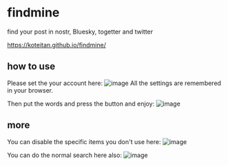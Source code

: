 # findmine
find your post in nostr, Bluesky, togetter and twitter

https://koteitan.github.io/findmine/

## how to use
Please set the your account here:
![image](https://github.com/user-attachments/assets/a6d11fd0-57a0-4770-af15-83b057b702de)
All the settings are remembered in your browser.

Then put the words and press the button and enjoy:
![image](https://github.com/user-attachments/assets/ebd2fb2f-1dff-4a43-9d68-17a5714a3172)

## more
You can disable the specific items you don't use here:
![image](https://github.com/user-attachments/assets/4584f609-0132-4d03-9ad6-8c2a6a7ac1dc)

You can do the normal search here also:
![image](https://github.com/user-attachments/assets/af23e4a0-7897-4cd1-b7e3-2c93bc1056fc)
